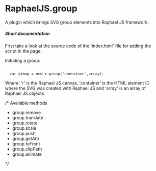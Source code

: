 RaphaelJS.group
===============

A plugin which brings SVG group elements into Raphael JS framework.

<h5>Short documentation</h5>

First take a look at the source code of the 'index.html' file for adding the script in the page.

Initiating a group:

<code>
  var group = new r.group('container',array);

  
  
</code>
Where:
    'r' is the Raphael JS canvas,
    'container' is the HTML element ID where the SVG was created with Raphael JS
    and 'array' is an array of Raphael JS objects

	
/* Available methods

 * group.remove
 * group.translate
 * group.rotate
 * group.scale
 * group.push
 * group.getAttr
 * group.toFront
 * group.clipPath
 * group.animate

 */


